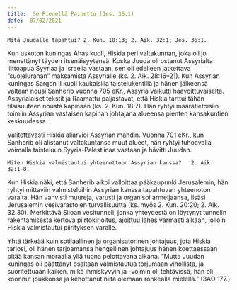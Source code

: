 ```yaml
---
title:  Se Pienellä Painettu (Jes. 36:1)
date:  07/02/2021
---
```


`Mitä Juudalle tapahtui? 2. Kun. 18:13; 2. Aik. 32:1; Jes. 36:1.`

Kun uskoton kuningas Ahas kuoli, Hiskia peri valtakunnan, joka oli jo menettänyt täyden itsenäisyytensä. Koska Juuda oli ostanut Assyrialta liittoapua Syyriaa ja Israelia vastaan, sen oli edelleen jatkettava ”suojelurahan” maksamista Assyrialle (ks. 2. Aik. 28:16–21). Kun Assyrian kuningas Sargon II kuoli kaukaisilla taistelukentillä ja hänen jälkeensä valtaan nousi Sanherib vuonna 705 eKr., Assyria vaikutti haavoittuvaiselta. Assyrialaiset tekstit ja Raamattu paljastavat, että Hiskia tarttui tähän tilaisuuteen nousta kapinaan (ks. 2. Kun. 18:7). Hän ryhtyi määrätietoisiin toimiin Assyrian vastaisen kapinan johtajana alueensa pienten kansakuntien keskuudessa.

Valitettavasti Hiskia aliarvioi Assyrian mahdin. Vuonna 701 eKr., kun Sanherib oli alistanut valtakuntansa muut alueet, hän ryhtyi tuhoavalla voimalla taisteluun Syyria-Palestiinaa vastaan ja hävitti Juudan.

`Miten Hiskia valmistautui yhteenottoon Assyrian kanssa?   2. Aik. 32:1–8.`

Kun Hiskia näki, että Sanherib aikoi valloittaa pääkaupunki Jerusalemin, hän ryhtyi mittaviin valmisteluihin Assyrian kanssa tapahtuvan yhteenoton varalta. Hän vahvisti muureja, varusti ja organisoi armeijaansa, lisäsi Jerusalemin vesivarastojen turvallisuutta (ks. myös 2. Kun. 20:20; 2. Aik. 32:30). Merkittävä Siloan vesitunneli, jonka yhteydestä on löytynyt tunnelin rakentamisesta kertova piirtokirjoitus, ajoittuu lähes varmasti aikaan, jolloin Hiskia valmistautui piirityksen varalle.

Yhtä tärkeää kuin sotilaallinen ja organisatorinen johtajuus, jota Hiskia tarjosi, oli hänen tarjoamansa hengellinen johtajuus hänen koettaessaan pitää kansan moraalia yllä tuona pelottavana aikana. ”Mutta Juudan kuningas oli päättänyt osaltaan valmistautua torjumaan vihollista, ja suoritettuaan kaiken, mikä ihmiskyvyin ja -voimin oli tehtävissä, hän oli koonnut joukkonsa ja kehottanut niitä olemaan rohkealla mielellä.” (3AO 177.)